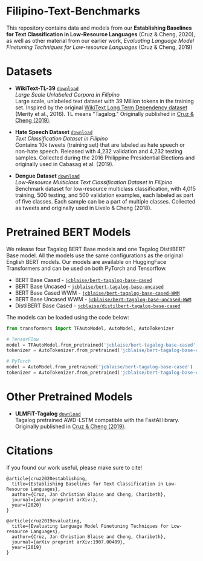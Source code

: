 # Filipino-Text-Benchmarks
This repository contains data and models from our **Establishing Baselines for Text Classification in Low-Resource Languages** (Cruz & Cheng, 2020), as well as other material from our earlier work, *Evaluating Language Model Finetuning Techniques for Low-resource Languages* (Cruz & Cheng, 2019)

# Datasets
* **WikiText-TL-39** [`download`](https://storage.googleapis.com/blaisecruz/datasets/wikitext-tl-39/wikitext-tl-39.zip)\
*Large Scale Unlabeled Corpora in Filipino*\
Large scale, unlabeled text dataset with 39 Million tokens in the training set. Inspired by the original [WikiText Long Term Dependency dataset](https://blog.einstein.ai/the-wikitext-long-term-dependency-language-modeling-dataset/) (Merity et al., 2016). TL means "Tagalog." Originally published in [Cruz & Cheng (2019)](https://arxiv.org/abs/1907.00409).

* **Hate Speech Dataset** [`download`](https://storage.googleapis.com/blaisecruz/datasets/hatenonhate/hatespeech_raw.zip)\
*Text Classification Dataset in Filipino* \
Contains 10k tweets (training set) that are labeled as hate speech or non-hate speech. Released with 4,232 validation and 4,232 testing samples. Collected during the 2016 Philippine Presidential Elections and originally used in Cabasag et al. (2019).

* **Dengue Dataset** [`download`](https://storage.googleapis.com/blaisecruz/datasets/dengue/dengue_raw.zip)\
*Low-Resource Multiclass Text Classification Dataset in Filipino*\
Benchmark dataset for low-resource multiclass classification, with 4,015 training, 500 testing, and 500 validation examples, each labeled as part of five classes. Each sample can be a part of multiple classes. Collected as tweets and originally used in Livelo & Cheng (2018).

# Pretrained BERT Models
We release four Tagalog BERT Base models and one Tagalog DistilBERT Base model. All the models use the same configurations as the original English BERT models. Our models are available on HuggingFace Transformers and can be used on both PyTorch and Tensorflow.

* BERT Base Cased - [`jcblaise/bert-tagalog-base-cased`](https://huggingface.co/jcblaise/bert-tagalog-base-cased) 
* BERT Base Uncased - [`jcblaise/bert-tagalog-base-uncased`](https://huggingface.co/jcblaise/bert-tagalog-base-uncased) 
* BERT Base Cased WWM - [`jcblaise/bert-tagalog-base-cased-WWM`](https://huggingface.co/jcblaise/bert-tagalog-base-cased-WWM) 
* BERT Base Uncased WWM - [`jcblaise/bert-tagalog-base-uncased-WWM`](https://huggingface.co/jcblaise/bert-tagalog-base-uncased-WWM) 
* DistilBERT Base Cased - [`jcblaise/distilbert-tagalog-base-cased`](https://huggingface.co/jcblaise/distilbert-tagalog-base-cased) 

The models can be loaded using the code below:

```Python
from transformers import TFAutoModel, AutoModel, AutoTokenizer

# TensorFlow
model = TFAutoModel.from_pretrained('jcblaise/bert-tagalog-base-cased', from_pt=True)
tokenizer = AutoTokenizer.from_pretrained('jcblaise/bert-tagalog-base-cased')

# PyTorch
model = AutoModel.from_pretrained('jcblaise/bert-tagalog-base-cased')
tokenizer = AutoTokenizer.from_pretrained('jcblaise/bert-tagalog-base-cased')
```

# Other Pretrained Models
* **ULMFiT-Tagalog** [`download`](https://storage.googleapis.com/blaisecruz/ulmfit-tagalog/models/pretrained-wikitext-tl-39.zip)\
Tagalog pretrained AWD-LSTM compatible with the FastAI library. Originally published in [Cruz & Cheng (2019)](https://arxiv.org/abs/1907.00409).

# Citations
If you found our work useful, please make sure to cite!

```
@article{cruz2020establishing,
  title={Establishing Baselines for Text Classification in Low-Resource Languages},
  author={Cruz, Jan Christian Blaise and Cheng, Charibeth},
  journal={arXiv preprint arXiv:},
  year={2020}
}
```

```
@article{cruz2019evaluating,
  title={Evaluating Language Model Finetuning Techniques for Low-resource Languages},
  author={Cruz, Jan Christian Blaise and Cheng, Charibeth},
  journal={arXiv preprint arXiv:1907.00409},
  year={2019}
}
```
